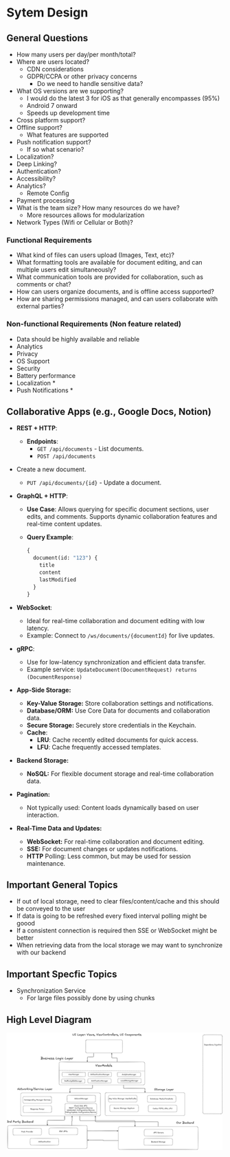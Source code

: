 # Sytem Design

## General Questions

- How many users per day/per month/total?
- Where are users located?
  - CDN considerations
  - GDPR/CCPA or other privacy concerns
    - Do we need to handle sensitive data?
- What OS versions are we supporting?
  - I would do the latest 3 for iOS as that generally encompasses (95%)
  - Android 7 onward
  - Speeds up development time
- Cross platform support?
- Offline support?
  - What features are supported
- Push notification support?
  - If so what scenario?
- Localization?
- Deep Linking?
- Authentication?
- Accessibility?
- Analytics?
  - Remote Config
- Payment processing
- What is the team size? How many resources do we have?
  - More resources allows for modularization
- Network Types (Wifi or Cellular or Both)?

### Functional Requirements

- What kind of files can users upload (Images, Text, etc)?
- What formatting tools are available for document editing, and can multiple users edit simultaneously?
- What communication tools are provided for collaboration, such as comments or chat?
- How can users organize documents, and is offline access supported?
- How are sharing permissions managed, and can users collaborate with external parties?

### Non-functional Requirements (Non feature related)

- Data should be highly available and reliable
- Analytics
- Privacy
- OS Support
- Security
- Battery performance
- Localization *
- Push Notifications *

## Collaborative Apps (e.g., Google Docs, Notion)

- **REST + HTTP**:
  - **Endpoints**:
    - `GET /api/documents` - List documents.
    - `POST /api/documents`

- Create a new document.
  - `PUT /api/documents/{id}` - Update a document.

- **GraphQL + HTTP**:
  - **Use Case**: Allows querying for specific document sections, user edits, and comments. Supports dynamic collaboration features and real-time content updates.
  - **Query Example**:

    ```graphql
    {
      document(id: "123") {
        title
        content
        lastModified
      }
    }
    ```

- **WebSocket**:
  - Ideal for real-time collaboration and document editing with low latency.
  - Example: Connect to `/ws/documents/{documentId}` for live updates.

- **gRPC**:
  - Use for low-latency synchronization and efficient data transfer.
  - Example service: `UpdateDocument(DocumentRequest) returns (DocumentResponse)`

- **App-Side Storage:**
  - **Key-Value Storage:** Store collaboration settings and notifications.
  - **Database/ORM:** Use Core Data for documents and collaboration data.
  - **Secure Storage:** Securely store credentials in the Keychain.
  - **Cache**:
    - **LRU**: Cache recently edited documents for quick access.
    - **LFU**: Cache frequently accessed templates.

- **Backend Storage:**
  - **NoSQL:** For flexible document storage and real-time collaboration data.

- **Pagination:**
  - Not typically used: Content loads dynamically based on user interaction.

- **Real-Time Data and Updates:**
  - **WebSocket:** For real-time collaboration and document editing.
  - **SSE:** For document changes or updates notifications.
  - **HTTP** Polling: Less common, but may be used for session maintenance.

## Important General Topics

- If out of local storage, need to clear files/content/cache and this should be conveyed to the user
- If data is going to be refreshed every fixed interval polling might be goood
- If a consistent connection is required then SSE or WebSocket might be better
- When retrieving data from the local storage we may want to synchronize with our backend

## Important Specfic Topics

- Synchronization Service
  - For large files possibly done by using chunks

## High Level Diagram

![Getting Started](iOSDesign.png)
